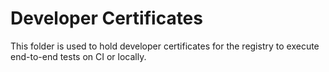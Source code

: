 # Developer Certificates

This folder is used to hold developer certificates for the registry to execute end-to-end tests on CI or locally.
